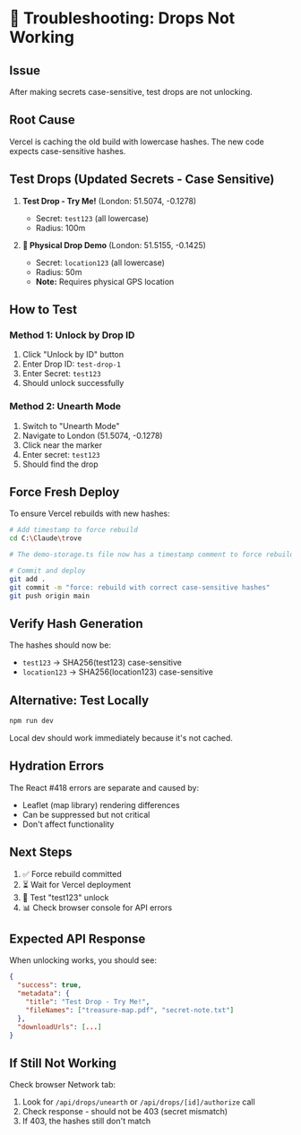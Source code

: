 # 🔧 Troubleshooting: Drops Not Working

## Issue
After making secrets case-sensitive, test drops are not unlocking.

## Root Cause
Vercel is caching the old build with lowercase hashes. The new code expects case-sensitive hashes.

## Test Drops (Updated Secrets - Case Sensitive)
1. **Test Drop - Try Me!** (London: 51.5074, -0.1278)
   - Secret: `test123` (all lowercase)
   - Radius: 100m
   
2. **📍 Physical Drop Demo** (London: 51.5155, -0.1425)
   - Secret: `location123` (all lowercase)
   - Radius: 50m
   - **Note:** Requires physical GPS location

## How to Test

### Method 1: Unlock by Drop ID
1. Click "Unlock by ID" button
2. Enter Drop ID: `test-drop-1`
3. Enter Secret: `test123`
4. Should unlock successfully

### Method 2: Unearth Mode
1. Switch to "Unearth Mode"
2. Navigate to London (51.5074, -0.1278)
3. Click near the marker
4. Enter secret: `test123`
5. Should find the drop

## Force Fresh Deploy

To ensure Vercel rebuilds with new hashes:

```bash
# Add timestamp to force rebuild
cd C:\Claude\trove

# The demo-storage.ts file now has a timestamp comment to force rebuild

# Commit and deploy
git add .
git commit -m "force: rebuild with correct case-sensitive hashes"
git push origin main
```

## Verify Hash Generation

The hashes should now be:
- `test123` → SHA256(test123) case-sensitive
- `location123` → SHA256(location123) case-sensitive

## Alternative: Test Locally

```bash
npm run dev
```

Local dev should work immediately because it's not cached.

## Hydration Errors

The React #418 errors are separate and caused by:
- Leaflet (map library) rendering differences
- Can be suppressed but not critical
- Don't affect functionality

## Next Steps

1. ✅ Force rebuild committed
2. ⏳ Wait for Vercel deployment
3. 🧪 Test "test123" unlock
4. 📊 Check browser console for API errors

## Expected API Response

When unlocking works, you should see:
```json
{
  "success": true,
  "metadata": {
    "title": "Test Drop - Try Me!",
    "fileNames": ["treasure-map.pdf", "secret-note.txt"]
  },
  "downloadUrls": [...]
}
```

## If Still Not Working

Check browser Network tab:
1. Look for `/api/drops/unearth` or `/api/drops/[id]/authorize` call
2. Check response - should not be 403 (secret mismatch)
3. If 403, the hashes still don't match
